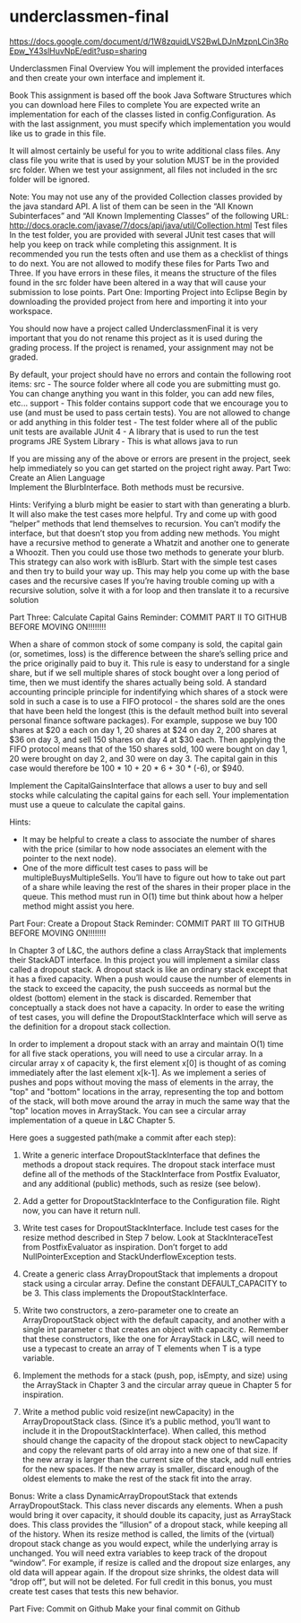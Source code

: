# underclassmen-final

https://docs.google.com/document/d/1W8zquidLVS2BwLDJnMzpnLCin3RoEpw_Y43slHuvNpE/edit?usp=sharing

Underclassmen Final
Overview
You will implement the provided interfaces and then create your own interface and implement it. 

Book
This assignment is based off the book Java Software Structures which you can download here
Files to complete
You are expected write an implementation for each of the classes listed in config.Configuration. As with the last assignment, you must specify which implementation you would like us to grade in this file.

It will almost certainly be useful for you to write additional class files. Any class file you write that is used by your solution MUST  be in the provided src folder. When we test your assignment, all files not included in the src folder will be ignored.

Note: You may not use any of the provided Collection classes provided by the java standard API. A list of them can be seen in the “All Known Subinterfaces” and “All Known Implementing Classes” of the following URL: http://docs.oracle.com/javase/7/docs/api/java/util/Collection.html
Test files
In the test folder, you are provided with several JUnit test cases that will help you keep on track while completing this assignment. It is recommended you run the tests often and use them as a checklist of things to do next. You are not allowed to modify these files for Parts Two and Three. If you have errors in these files, it means the structure of the files found in the src folder have been altered in a way that will cause your submission to lose points.
Part One: Importing Project into Eclipse
Begin by downloading the provided project from here and importing it into your workspace.

You should now have a project called UnderclassmenFinal it is very important that you do not rename this project as it is used during the grading process. If the project is renamed, your assignment may not be graded.

By default, your project should have no errors and contain the following root items:
src - The source folder where all code you are submitting must go. You can change anything you want in this folder, you can add new files, etc...
support - This folder contains support code that we encourage you to use (and must be used to pass certain tests). You are not allowed to change or add anything in this folder
test - The test folder where all of the public unit tests are available
JUnit 4 - A library that is used to run the test programs
JRE System Library - This is what allows java to run

If you are missing any of the above or errors are present in the project, seek help immediately so you can get started on the project right away.
Part Two: Create an Alien Language 						
Implement the BlurbInterface. Both methods must be recursive.

Hints: 
Verifying a blurb might be easier to start with than generating a blurb. It will also make the test cases more helpful.
Try and come up with good “helper” methods that lend themselves to recursion. You can’t modify the interface, but that doesn’t stop you from adding new methods. You might have a recursive method to generate a Whatzit and another one to generate a Whoozit. Then you could use those two methods to generate your blurb. This strategy can also work with isBlurb. 
Start with the simple test cases and then try to build your way up. This may help you come up with the base cases and the recursive cases
If you’re having trouble coming up with a recursive solution, solve it with a for loop and then translate it to a recursive solution

Part Three: Calculate Capital Gains
Reminder: COMMIT PART II TO GITHUB BEFORE MOVING ON!!!!!!!!

When a share of common stock of some company is sold, the capital gain (or, sometimes, loss) is the difference between the share’s selling price and the price originally paid to buy it. This rule is easy to understand for a single share, but if we sell multiple shares of stock bought over a long period of time, then we must identify the shares actually being sold. A standard accounting principle principle for indentifying which shares of a stock were sold in such a case is to use a FIFO protocol - the shares sold are the ones that have been held the longest (this is the default method built into several personal finance software packages). For example, suppose we buy 100 shares at $20 a each on day 1, 20 shares at $24 on day 2, 200 shares at $36 on day 3, and sell 150 shares on day 4 at $30 each. Then applying the FIFO protocol means that of the 150 shares sold, 100 were bought on day 1, 20 were brought on day 2, and 30 were on day 3. The capital gain in this case would therefore be 100 * 10 + 20 * 6 + 30 * (-6), or $940. 

Implement the CapitalGainsInterface that allows a user to buy and sell stocks while calculating the capital gains for each sell. Your implementation must use a queue to calculate the capital gains.

Hints: 
- It may be helpful to create a class to associate the number of shares with the price (similar to how node associates an element with the pointer to the next node). 
- One of the more difficult test cases to pass will be multipleBuysMultipleSells. You’ll have to figure out how to take out part of a share while leaving the rest of the shares in their proper place in the queue. This method must run in O(1) time but think about how a helper method might assist you here. 


Part Four: Create a Dropout Stack 
Reminder: COMMIT PART III TO GITHUB BEFORE MOVING ON!!!!!!!!

In Chapter 3 of L&C, the authors define a class ArrayStack that implements their StackADT interface. In this project you will implement a similar class called a dropout stack. A dropout stack is like an ordinary stack except that it has a fixed capacity. When a push would cause the number of elements in the stack to exceed the capacity, the push succeeds as normal but the oldest (bottom) element in the stack is discarded. Remember that conceptually a stack does not have a capacity. In order to ease the writing of test cases, you will define the DropoutStackInterface which will serve as the definition for a dropout stack collection.

In order to implement a dropout stack with an array and maintain O(1) time for all five stack operations, you will need to use a circular array. In a circular array x of capacity k, the first element x[0] is thought of as coming immediately after the last element x[k-1]. As we implement a series of pushes and pops without moving the mass of elements in the array, the "top" and "bottom" locations in the array, representing the top and bottom of the stack, will both move around the array in much the same way that the "top" location moves in ArrayStack. You can see a circular array implementation of a queue in L&C Chapter 5.

Here goes a suggested path(make a commit after each step):

1. Write a generic interface DropoutStackInterface<T> that defines the methods a dropout stack requires. The dropout stack interface must define all of the methods of the StackInterface from Postfix Evaluator, and any additional (public) methods, such as resize (see below).

2. Add a getter for DropoutStackInterface to the Configuration file. Right now, you can have it return null.

3. Write test cases for DropoutStackInterface. Include test cases for the resize method described in Step 7 below. Look at StackInteraceTest from PostfixEvaluator as inspiration. Don’t forget to add NullPointerException and StackUnderflowException tests. 

4. Create a generic class ArrayDropoutStack<T> that implements a dropout stack using a circular array. Define the constant DEFAULT_CAPACITY to be 3. This class implements the DropoutStackInterface.

5. Write two constructors, a zero-parameter one to create an ArrayDropoutStack object with the default capacity, and another with a single int parameter c that creates an object with capacity c. Remember that these constructors, like the one for ArrayStack in L&C, will need to use a typecast to create an array of T elements when T is a type variable.

6. Implement the methods for a stack (push, pop, isEmpty, and size) using the ArrayStack in Chapter 3 and the circular array queue in Chapter 5 for inspiration.

7. Write a method public void resize(int newCapacity) in the ArrayDropoutStack class. (Since it’s a public method, you’ll want to include it in the DropoutStackInterface). When called, this method should change the capacity of the dropout stack object to newCapacity and copy the relevant parts of old array into a new one of that size. If the new array is larger than the current size of the stack, add null entries for the new spaces. If the new array is smaller, discard enough of the oldest elements to make the rest of the stack fit into the array.

Bonus: Write a class DynamicArrayDropoutStack that extends ArrayDropoutStack. This class never discards any elements. When a push would bring it over capacity, it should double its capacity, just as ArrayStack does. This class provides the “illusion” of a dropout stack, while keeping all of the history. When its resize method is called, the limits of the (virtual) dropout stack change as you would expect, while the underlying array is unchanged. You will need extra variables to keep track of the dropout “window”. For example, if resize is called and the dropout size enlarges, any old data will appear again. If the dropout size shrinks, the oldest data will “drop off”, but will not be deleted. For full credit in this bonus, you must create test cases that tests this new behavior. 

Part Five: Commit on Github
Make your final commit on Github

